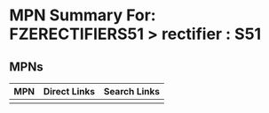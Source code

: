 



# MPN Summary For: FZERECTIFIERS51 > rectifier : S51

## MPNs
  

|MPN|Direct Links|Search Links|
| :--- | :--- | :--- |
||||
